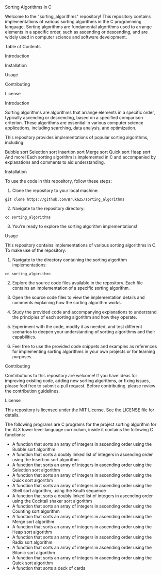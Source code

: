 Sorting Algorithms in C

Welcome to the "sorting_algorithms" repository! This repository contains implementations of various sorting algorithms in the C programming language. Sorting algorithms are fundamental algorithms used to arrange elements in a specific order, such as ascending or descending, and are widely used in computer science and software development.

Table of Contents

Introduction

Installation

Usage

Contributing

License

Introduction

Sorting algorithms are algorithms that arrange elements in a specific order, typically ascending or descending, based on a specified comparison criterion. These algorithms are essential in various computer science applications, including searching, data analysis, and optimization.

This repository provides implementations of popular sorting algorithms, including:

Bubble sort
Selection sort
Insertion sort
Merge sort
Quick sort
Heap sort
And more!
Each sorting algorithm is implemented in C and accompanied by explanations and comments to aid understanding.

Installation

To use the code in this repository, follow these steps:

1. Clone the repository to your local machine:
```
git clone https://github.com/Bruka25/sorting_algorithms
```

2. Navigate to the repository directory:
```
cd sorting_algorithms
```
3. You're ready to explore the sorting algorithm implementations!

Usage

This repository contains implementations of various sorting algorithms in C. To make use of the repository:

1. Navigate to the directory containing the sorting algorithm implementations:

```
cd sorting_algorithms
```

2. Explore the source code files available in the repository. Each file contains an implementation of a specific sorting algorithm.

3. Open the source code files to view the implementation details and comments explaining how the sorting algorithm works.

4. Study the provided code and accompanying explanations to understand the principles of each sorting algorithm and how they operate.

5. Experiment with the code, modify it as needed, and test different scenarios to deepen your understanding of sorting algorithms and their capabilities.

6. Feel free to use the provided code snippets and examples as references for implementing sorting algorithms in your own projects or for learning purposes.

Contributing

Contributions to this repository are welcome! If you have ideas for improving existing code, adding new sorting algorithms, or fixing issues, please feel free to submit a pull request. Before contributing, please review the contribution guidelines.

License

This repository is licensed under the MIT License. See the LICENSE file for details.


The following programs are C programs for the project sorting algorithm for the ALX lower level language curriculum, inside it contains the following C functions:

* A function that sorts an array of integers in ascending order using the Bubble sort algorithm
* A function that sorts a doubly linked list of integers in ascending order using the Insertion sort algorithm
* A function that sorts an array of integers in ascending order using the Selection sort algorithm
* A function that sorts an array of integers in ascending order using the Quick sort algorithm
* A function that sorts an array of integers in ascending order using the Shell sort algorithm, using the Knuth sequence
* A function that sorts a doubly linked list of integers in ascending order using the Cocktail shaker sort algorithm
* A function that sorts an array of integers in ascending order using the Counting sort algorithm
* A function that sorts an array of integers in ascending order using the Merge sort algorithm
* A function that sorts an array of integers in ascending order using the Heap sort algorithm
* A function that sorts an array of integers in ascending order using the Radix sort algorithm
* A function that sorts an array of integers in ascending order using the Bitonic sort algorithm
* A function that sorts an array of integers in ascending order using the Quick sort algorithm
* A function that sorts a deck of cards

